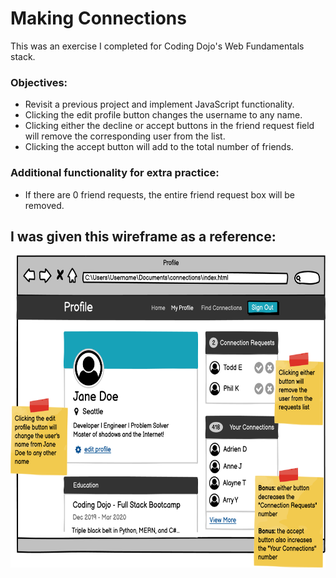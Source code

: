 # Making Connections
This was an exercise I completed for Coding Dojo's Web Fundamentals stack.
### Objectives:
* Revisit a previous project and implement JavaScript functionality.
* Clicking the edit profile button changes the username to any name.
* Clicking either the decline or accept buttons in the friend request field will remove the corresponding user from the list.
* Clicking the accept button will add to the total number of friends.
### Additional functionality for extra practice:
* If there are 0 friend requests, the entire friend request box will be removed.
## I was given this wireframe as a reference:
<img src='./img/ref.png' height='500'>
